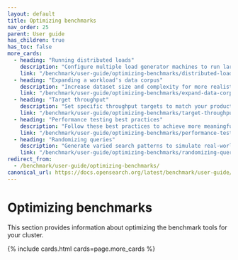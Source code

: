 ```yaml
---
layout: default
title: Optimizing benchmarks
nav_order: 25
parent: User guide
has_children: true
has_toc: false
more_cards: 
  - heading: "Running distributed loads"
    description: "Configure multiple load generator machines to run large-scale benchmarks"
    link: "/benchmark/user-guide/optimizing-benchmarks/distributed-load/"
  - heading: "Expanding a workload's data corpus"
    description: "Increase dataset size and complexity for more realistic benchmark scenarios"
    link: "/benchmark/user-guide/optimizing-benchmarks/expand-data-corpus/"
  - heading: "Target throughput"
    description: "Set specific throughput targets to match your production workload patterns"
    link: "/benchmark/user-guide/optimizing-benchmarks/target-throughput/"
  - heading: "Performance testing best practices"
    description: "Follow these best practices to achieve more meaningful benchmark results"
    link: "/benchmark/user-guide/optimizing-benchmarks/performance-testing-best-practices/"
  - heading: "Randomizing queries"
    description: "Generate varied search patterns to simulate real-world queries"
    link: "/benchmark/user-guide/optimizing-benchmarks/randomizing-queries/"
redirect_from:
  - /benchmark/user-guide/optimizing-benchmarks/
canonical_url: https://docs.opensearch.org/latest/benchmark/user-guide/optimizing-benchmarks/index/
---
```


# Optimizing benchmarks

This section provides information about optimizing the benchmark tools for your cluster.

{% include cards.html cards=page.more_cards %}